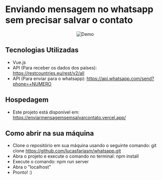 <h1>Enviando mensagem no whatsapp sem precisar salvar o contato</h1>
<p align="center">
  <img alt="Demo" src="./src/assets/whats.gif">
</p>

<h2> Tecnologias Utilizadas</h2>

- Vue.js
- API (Para receber os dados dos países): https://restcountries.eu/rest/v2/all
- API (Para enviar para o whatsapp): https://api.whatsapp.com/send?phone=+NUMERO

<h2> Hospedagem </h2>

- Este projeto está disponível em: https://enviarmensagemsemsalvarcontato.vercel.app/

<h2> Como abrir na sua máquina</h2>

- Clone o repositório em sua máquina usando o seguinte comando: git clone https://github.com/lucasfariasm/whatsapp.git
- Abra o projeto e execute o comando no terminal: npm install
- Execute o comando: npm run server
- Abra o "localhost"
- Pronto! :)
